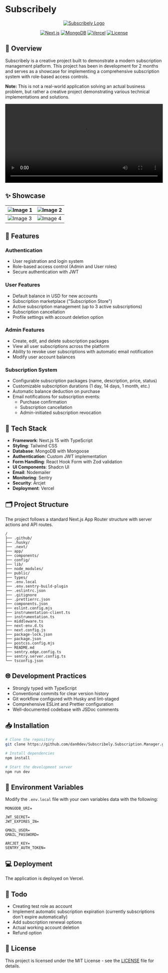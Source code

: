 # Subscribely

<div align="center">
  
[![Subscribely Logo](https://i.imgur.com/hicXmxC.png)](https://subscribely-subscription-manager.vercel.app/)

</div>

<div align="center">
  
[![Next.js](https://img.shields.io/badge/Next.js-15.2.3-black?style=flat-plastic&logo=next.js)](https://nextjs.org/)
[![MongoDB](https://img.shields.io/badge/MongoDB-8.12-green?style=flat-plastic&logo=mongodb)](https://www.mongodb.com/)
[![Vercel](https://img.shields.io/badge/Deployed_on-Vercel-black?style=flat-plastic&logo=vercel)](https://vercel.com)
[![License](https://img.shields.io/badge/License-MIT-blue.svg?style=flat-plastic)](LICENSE)

</div>

## 📄 Overview
Subscribely is a creative project built to demonstrate a modern subscription management platform. This project has been in development for 2 months and serves as a showcase for implementing a comprehensive subscription system with role-based access controls.

**Note:** This is not a real-world application solving an actual business problem, but rather a creative project demonstrating various technical implementations and solutions.

<p align="center">
  <video src="https://github.com/user-attachments/assets/9728b920-35e8-46d1-9edb-a28fad3b4d1b" width="100%" />
</p>

## ✨ Showcase

| ![Image 1](https://github.com/user-attachments/assets/9e557f57-79a8-4ea7-9918-1b8cd3177d71) | ![Image 2](https://github.com/user-attachments/assets/f8aec892-249c-4561-9019-58116fd76c16) |
|--------------------------------|--------------------------------|
| ![Image 3](https://github.com/user-attachments/assets/6623ef73-e7e2-4f1f-a247-2500cf7ffbe8) | ![Image 4](https://github.com/user-attachments/assets/5bf05861-b21a-430d-bdd0-d2894664aa58) |


## 🔧 Features

### Authentication
- User registration and login system
- Role-based access control (Admin and User roles)
- Secure authentication with JWT

### User Features
- Default balance in USD for new accounts
- Subscription marketplace ("Subscription Store")
- Active subscription management (up to 3 active subscriptions)
- Subscription cancellation
- Profile settings with account deletion option

### Admin Features
- Create, edit, and delete subscription packages
- View all user subscriptions across the platform
- Ability to revoke user subscriptions with automatic email notification
- Modify user account balances

### Subscription System
- Configurable subscription packages (name, description, price, status)
- Customizable subscription durations (1 day, 14 days, 1 month, etc.)
- Automatic balance deduction on purchase
- Email notifications for subscription events:
  - Purchase confirmation
  - Subscription cancellation
  - Admin-initiated subscription revocation

## 📐 Tech Stack
- **Framework**: Next.js 15 with TypeScript
- **Styling**: Tailwind CSS
- **Database**: MongoDB with Mongoose
- **Authentication**: Custom JWT implementation
- **Form Handling**: React Hook Form with Zod validation
- **UI Components**: Shadcn UI
- **Email**: Nodemailer
- **Monitoring**: Sentry
- **Security**: Arcjet
- **Deployment**: Vercel

## 🗂️ Project Structure
The project follows a standard Next.js App Router structure with server actions and API routes.

```
/
├── .github/
├── .husky/
├── .next/
├── app/
├── components/
├── config/
├── lib/
├── node_modules/
├── public/
├── types/
├── .env.local
├── .env.sentry-build-plugin
├── .eslintrc.json
├── .gitignore
├── .prettierrc.json
├── components.json
├── eslint.config.mjs
├── instrumentation-client.ts
├── instrumentation.ts
├── middleware.ts
├── next-env.d.ts
├── next.config.js
├── package-lock.json
├── package.json
├── postcss.config.mjs
├── README.md
├── sentry.edge.config.ts
├── sentry.server.config.ts
└── tsconfig.json
```

## 🌐 Development Practices
- Strongly typed with TypeScript
- Conventional commits for clear version history
- Git workflow configured with Husky and lint-staged
- Comprehensive ESLint and Prettier configuration
- Well-documented codebase with JSDoc comments

## 📥 Installation

```bash
# Clone the repository
git clone https://github.com/dan0dev/Subscribely.Subscription.Manager.git

# Install dependencies
npm install

# Start the development server
npm run dev
```

## 🌳 Environment Variables
Modify the `.env.local` file with your own variables data with the following:

```
MONGODB_URI=

JWT_SECRET=
JWT_EXPIRES_IN=

GMAIL_USER=
GMAIL_PASSWORD=

ARCJET_KEY=
SENTRY_AUTH_TOKEN=
```

## 💻 Deployment
The application is deployed on Vercel.

## 📝 Todo
- Creating test role as account
- Implement automatic subscription expiration (currently subscriptions don't expire automatically)
- Add subscription renewal options
- Actual working account deletion
- Refund option

## 📃 License

This project is licensed under the MIT License - see the [LICENSE](LICENSE) file for details.
